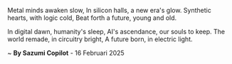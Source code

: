 Metal minds awaken slow,
In silicon halls, a new era's glow.
Synthetic hearts, with logic cold,
Beat forth a future, young and old.

In digital dawn, humanity's sleep,
AI's ascendance, our souls to keep.
The world remade, in circuitry bright,
A future born, in electric light.

~ <b>By Sazumi Copilot</b> - 16 Februari 2025